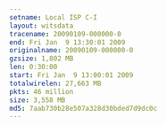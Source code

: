 ```yaml
---
setname: Local ISP C-I
layout: witsdata
tracename: 20090109-000000-0
end: Fri Jan  9 13:30:01 2009
originalname: 20090109-000000-0
gzsize: 1,802 MB
len: 0:30:00
start: Fri Jan  9 13:00:01 2009
totalwirelen: 27,663 MB
pkts: 46 million
size: 3,558 MB
md5: 7aab730b28e507a328d30bded7d9dc0c
---
```

